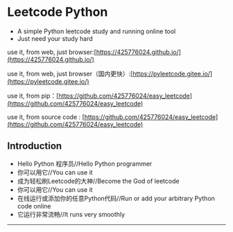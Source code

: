 # 

# Leetcode Python

- A simple Python leetcode study and running online tool
- Just need your study hard

use it, from web, just browser:[https://425776024.github.io/](https://425776024.github.io/)

use it, from web, just browser（国内更快）:[https://pyleetcode.gitee.io/](https://pyleetcode.gitee.io/)

use it, from pip：[https://github.com/425776024/easy_leetcode](https://github.com/425776024/easy_leetcode)

use it, from source code : [https://github.com/425776024/easy_leetcode](https://github.com/425776024/easy_leetcode)



## Introduction


- Hello Python 程序员//Hello Python programmer
- 你可以用它//You can use it
- 成为轻松刷Leetcode的大神//Become the God of leetcode
- 你可以用它//You can use it
- 在线运行或添加你的任意Python代码//Run or add your arbitrary Python code online
- 它运行非常流畅//It runs very smoothly


---
